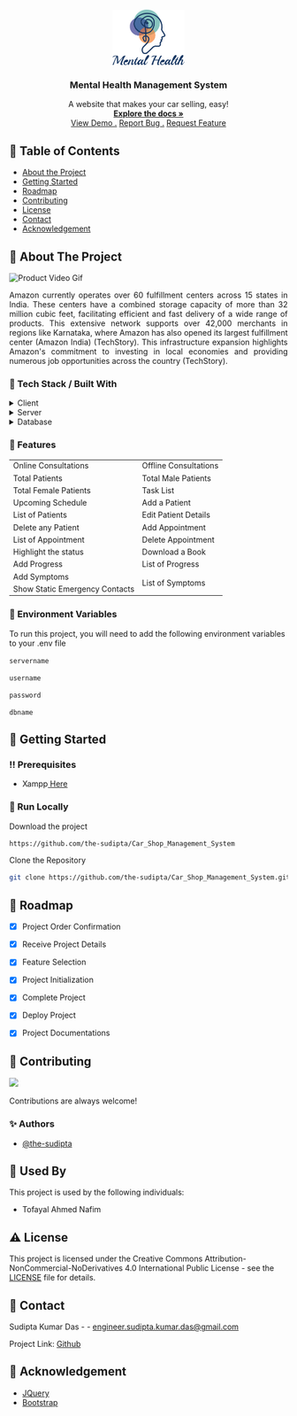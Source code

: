 <br/>
<div align="center">
<a href="#">
<img src="https://raw.githubusercontent.com/the-sudipta/Mental_Health_Management_System/main/DOCUMENTATIONS/images/Mental%20Health%20Management%20System%20Logo.png" alt="Logo" width="130" height="100">
</a>
<h3 align="center">Mental Health Management System</h3>
<p align="center">
A website that makes your car selling, easy!
<br/>
<a href="https://github.com/the-sudipta/Mental_Health_Management_System/raw/main/DOCUMENTATIONS/Project_Manual_Car_Shop_Management_System.pdf" download>
    <strong>Explore the docs »</strong>
</a>

<br/>
<a href="https://mental-health-management-system.sudiptakumar.com/view/login.php">View Demo .</a>  
<a href="https://github.com/the-sudipta/Mental_Health_Management_System/issues">Report Bug .</a>
<a href="https://github.com/the-sudipta/Mental_Health_Management_System/issues">Request Feature</a>
</p>
</div>

## :notebook_with_decorative_cover: Table of Contents

- [About the Project](#star2-about-the-project)
- [Getting Started](#toolbox-getting-started)
- [Roadmap](#compass-roadmap)
- [Contributing](#wave-contributing)
- [License](#warning-license)
- [Contact](#handshake-contact)
- [Acknowledgement](#gem-acknowledgement)

 ## :star2: About The Project

![Product Video Gif](https://github.com/the-sudipta/Mental_Health_Management_System/blob/main/DOCUMENTATIONS/images/Mental%20Health%20Management%20System.gif?raw=true)

<p align="justify">
Amazon currently operates over 60 fulfillment centers across 15 states in India. These centers 
have a combined storage capacity of more than 32 million cubic feet, facilitating efficient and 
fast delivery of a wide range of products. This extensive network supports over 42,000 merchants 
in regions like Karnataka, where Amazon has also opened its largest fulfillment center 
(Amazon India) (TechStory). This infrastructure expansion highlights Amazon's 
commitment to investing in local economies and providing numerous job opportunities across 
the country (TechStory).
</p>


### :hammer: Tech Stack / Built With

<details> 
  <summary>Client</summary> 
  <ul>
    <li><a href="https://developer.mozilla.org/en-US/docs/Web/HTML">HTML</a></li>
    <li><a href="https://developer.mozilla.org/en-US/docs/Web/CSS">CSS</a></li>
    <li><a href="https://developer.mozilla.org/en-US/docs/Web/JavaScript">JavaScript</a></li>
  </ul> 
</details>

<details> 
  <summary>Server</summary> 
  <ul>
    <li><a href="https://www.php.net/">PHP</a></li>
  </ul> 
</details>

<details> 
  <summary>Database</summary> 
  <ul>
    <li><a href="https://www.mysql.com/">MySQL</a></li>
  </ul> 
</details>

### :dart: Features

<div align="center">
  <table>
    <tr>
      <td>Online Consultations</td>
      <td>Offline Consultations</td>
    </tr>
    <tr>
      <td>Total Patients</td>
      <td>Total Male Patients</td>
    </tr>
    <tr>
      <td>Total Female Patients</td>
      <td>Task List</td>
    </tr>
    <tr>
      <td>Upcoming Schedule</td>
      <td>Add a Patient</td>
    </tr>
    <tr>
      <td>List of Patients</td>
      <td>Edit Patient Details</td>
    </tr>
    <tr>
      <td>Delete any Patient</td>
      <td>Add Appointment</td>
    </tr>
    <tr>
      <td>List of Appointment</td>
      <td>Delete Appointment</td>
    </tr>
    <tr>
      <td>Highlight the status</td>
      <td>Download a Book</td>
    </tr>
    <tr>
      <td>Add Progress</td>
      <td>List of Progress</td>
    </tr>
    <tr>
      <td>Add Symptoms</td>
      <td rowspan="2">List of Symptoms</td>
    </tr>
    <tr>
      <td>Show Static Emergency Contacts</td>
    </tr>
  </table>
</div>




### :key: Environment Variables
To run this project, you will need to add the following environment variables to your .env file

`servername`


`username`


`password`


`dbname`


## :toolbox: Getting Started

### :bangbang: Prerequisites

- Xampp<a href="https://www.apachefriends.org/download.html"> Here</a>

### :running: Run Locally

Download the project

```bash
https://github.com/the-sudipta/Car_Shop_Management_System
```

Clone the Repository
```bash
git clone https://github.com/the-sudipta/Car_Shop_Management_System.git
```



## :compass: Roadmap


* [x] Project Order Confirmation
* [x] Receive Project Details
* [x] Feature Selection
* [x] Project Initialization
* [x] Complete Project
* [x] Deploy Project
* [x] Project Documentations


## :wave: Contributing

<a href="https://github.com/the-sudipta/Car_Shop_Management_System/graphs/contributors"> <img src="https://contrib.rocks/image?repo=Louis3797/awesome-readme-template" /> </a>

Contributions are always welcome!

### :sparkles: Authors
- [@the-sudipta](https://www.github.com/the-sudipta)

## :busts_in_silhouette: Used By

This project is used by the following individuals:

- Tofayal Ahmed Nafim


## :warning: License

This project is licensed under the Creative Commons Attribution-NonCommercial-NoDerivatives 4.0 International Public License - see the [LICENSE](LICENSE) file for details.

## :handshake: Contact

Sudipta Kumar Das - - engineer.sudipta.kumar.das@gmail.com

Project Link: [Github](https://github.com/the-sudipta/Mental_Health_Management_System)

## :gem: Acknowledgement
- [JQuery](https://jquery.com/)
- [Bootstrap](https://getbootstrap.com/)